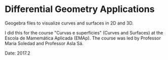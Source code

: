 # Differential Geometry Applications

Geogebra files to visualize curves and surfaces in 2D and 3D.

I did this for the course "Curvas e superfícies" (Curves and Surfaces) at the Escola de Mamemática Aplicada (EMAp). The course was led by Professor Maria Soledad and Professor Asla Sá.

Date: 2017.2
